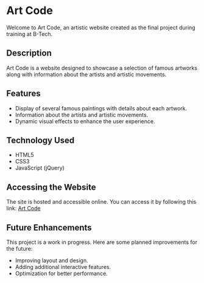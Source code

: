 # Art Code

Welcome to Art Code, an artistic website created as the final project during training at B-Tech.

## Description

Art Code is a website designed to showcase a selection of famous artworks along with information about the artists and artistic movements.

## Features

- Display of several famous paintings with details about each artwork.
- Information about the artists and artistic movements.
- Dynamic visual effects to enhance the user experience.

## Technology Used

- HTML5
- CSS3
- JavaScript (jQuery)

## Accessing the Website

The site is hosted and accessible online. You can access it by following this link: [Art Code](https://ekketsu.github.io/art-code.github.io/)

## Future Enhancements

This project is a work in progress. Here are some planned improvements for the future:

- Improving layout and design.
- Adding additional interactive features.
- Optimization for better performance.

